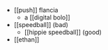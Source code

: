 - [[push]] flancia
	-  a [[digital bolo]]
- [[speedball]] (bad)
	- [[hippie speedball]] (good)
- [[ethan]]